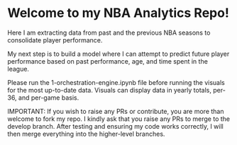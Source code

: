 # Welcome to my NBA Analytics Repo!

Here I am extracting data from past and the previous NBA seasons to consolidate player performance. 

My next step is to build a model where I can attempt to predict future player performance based on past performance, age, and time spent in the league.

Please run the 1-orchestration-engine.ipynb file before running the visuals for the most up-to-date data. Visuals can display data in yearly totals, per-36, and per-game basis.

IMPORTANT: If you wish to raise any PRs or contribute, you are more than welcome to fork my repo. I kindly ask that you raise any PRs to merge to the develop branch. After testing and ensuring my code works correctly, I will then merge everything into the higher-level branches. 
